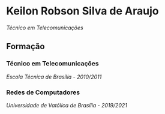 # Keilon Robson Silva de Araujo

_Técnico em Telecomunicações_

## Formação

### Técnico em Telecomunicações
_Escola Técnica de Brasília - 2010/2011_
  
### Redes de Computadores
_Universidade de Vatólica de Brasília - 2019/2021_

